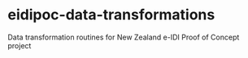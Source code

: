 # eidipoc-data-transformations
Data transformation routines for New Zealand e-IDI Proof of Concept project
